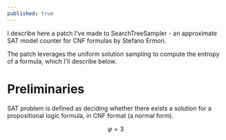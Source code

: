 ```yaml
---
published: true
---
```

I describe here a patch I've made to SearchTreeSampler - an approximate SAT model counter for CNF formulas by Stefano Ermon.

The patch leverages the uniform solution sampling to compute the entropy of a formula, which I'll describe below.

# Preliminaries

SAT problem is defined as deciding whether there exists a solution for a propositional logic formula, in CNF format (a normal form).

$$ \varphi = 3 $$

